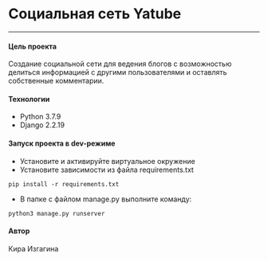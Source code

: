 # **Социальная сеть Yatube**
***
#### Цель проекта
Создание социальной сети для ведения блогов с возможностью делиться информацией с другими пользователями и оставлять собственные комментарии.
#### Технологии
- Python 3.7.9
- Django 2.2.19
#### Запуск проекта в dev-режиме
- Установите и активируйте виртуальное окружение
- Установите зависимости из файла requirements.txt
```
pip install -r requirements.txt
``` 
- В папке с файлом manage.py выполните команду:
```
python3 manage.py runserver
```
#### Автор
Кира Изгагина